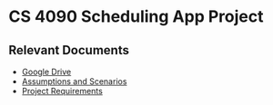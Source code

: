 # CS 4090 Scheduling App Project
## Relevant Documents
* [Google Drive](https://drive.google.com/drive/folders/1nH31vnpXOoR8UrL8BKhmJubuh1nnK5gL)
* [Assumptions and Scenarios](https://docs.google.com/document/d/1h0pn3AQDeZ9zTiVtSQ5eWOOc_IzKd7w-qVFB9uim1B4/edit)
* [Project Requirements](https://docs.google.com/document/d/1CAi1WK_20LHXPMeED7zusNaBzZ2dVZnaneURaLhiNVg/edit)